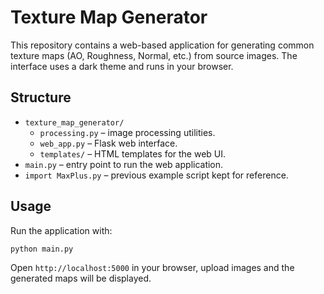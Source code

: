 # Texture Map Generator

This repository contains a web-based application for generating common texture maps (AO, Roughness, Normal, etc.) from source images. The interface uses a dark theme and runs in your browser.

## Structure

- `texture_map_generator/`
  - `processing.py` – image processing utilities.
  - `web_app.py` – Flask web interface.
  - `templates/` – HTML templates for the web UI.
- `main.py` – entry point to run the web application.
- `import MaxPlus.py` – previous example script kept for reference.

## Usage

Run the application with:

```bash
python main.py
```

Open `http://localhost:5000` in your browser, upload images and the generated maps will be displayed.
